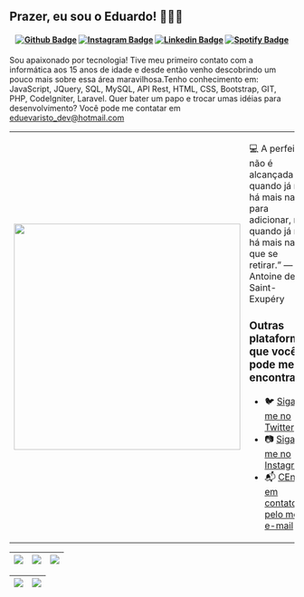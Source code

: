 ## Prazer, eu sou o Eduardo! 👨🏻‍💻

<h4 align="center">

  [![Github Badge](https://img.shields.io/badge/-Facebook-blue?style=for-the-badge&logo=Facebook&logoColor=white&link=https://github.com/arthurspk)]([https://www.facebook.com/seixasqlc/](https://www.facebook.com/eduardo.evaristo.146))
  [![Instagram Badge](https://img.shields.io/badge/-instagram-red?style=for-the-badge&logo=instagram&logoColor=white&link=https://github.com/arthurspk)](https://www.instagram.com/edueevaristo_/)
  [![Linkedin Badge](https://img.shields.io/badge/-Linkedin-blue?style=for-the-badge&logo=Linkedin&logoColor=white&link=https://github.com/arthurspk)]([https://www.linkedin.com/in/arthurspk/](https://www.linkedin.com/in/eduardo-evaristo-35151a156/))
  [![Spotify Badge](https://img.shields.io/badge/-Spotify-3bb34b?style=for-the-badge&logo=Spotify&logoColor=161f16&link=https://github.com/arthurspk)](https://open.spotify.com/user/52d6ubchjx3oyf4kkf69v1arm)
  
</h4>
  
Sou apaixonado por tecnologia! Tive meu primeiro contato com a informática aos 15 anos de idade e desde então venho descobrindo um pouco mais sobre essa área maravilhosa.Tenho conhecimento em: JavaScript, JQuery, SQL, MySQL, API Rest, HTML, CSS, Bootstrap, GIT, PHP, CodeIgniter, Laravel.
Quer bater um papo e trocar umas idéias para desenvolvimento? Você pode me contatar em eduevaristo_dev@hotmail.com

<table border="0" cellspacing="0" cellpadding="0">
  <tr>
    <td style="border: 0";>
      <img width="400" src="https://i.imgur.com/bXxIgrd.png" />
    </td>
    <td style="border: 0";>
      <p>
        💻 A perfeição não é alcançada quando já não há mais nada para adicionar, mas quando já não há mais nada que se retirar.” — Antoine de Saint-Exupéry
      </p>
      <h3>Outras plataformas que você pode me encontrar:</h3>
      <ul>
        <li>
          🐦 <a href="[https://twitter.com/dualmostsad]">Siga-me no Twitter</a>
        </li>
        <li>
          📷 <a href="https://www.instagram.com/edueevaristo_/">Siga-me no Instagram</a>
        </li>
        <li>
          📬 <a href=mailto:eduevaristo_dev@hotmail.com>CEntre em contato pelo meu e-mail</a>
        </li>
      </ul>
    </td>
  </tr>
</table>

| ![](http://github-profile-summary-cards.vercel.app/api/cards/stats?username=edueevaristo&theme=nord_dark) | ![](http://github-profile-summary-cards.vercel.app/api/cards/repos-per-language?username=edueevaristo&hide=Html&theme=nord_dark) | ![](http://github-profile-summary-cards.vercel.app/api/cards/most-commit-language?username=edueevaristo&theme=nord_dark) |
| :-: | :-: | :-: |

| ![](http://github-profile-summary-cards.vercel.app/api/cards/profile-details?username=edueevaristo&theme=nord_dark) | ![](https://github-readme-streak-stats.herokuapp.com/?user=edueevaristo&hide_border=true&date_format=M%20j%5B%2C%20Y%5D&background=2D3742&stroke=2D3742&ring=6bbbca&fire=6bbbca&currStreakNum=fff&sideNums=6bbbca&currStreakLabel=6bbbca&sideLabels=fff&dates=fff) |
| :-: | :-: |
